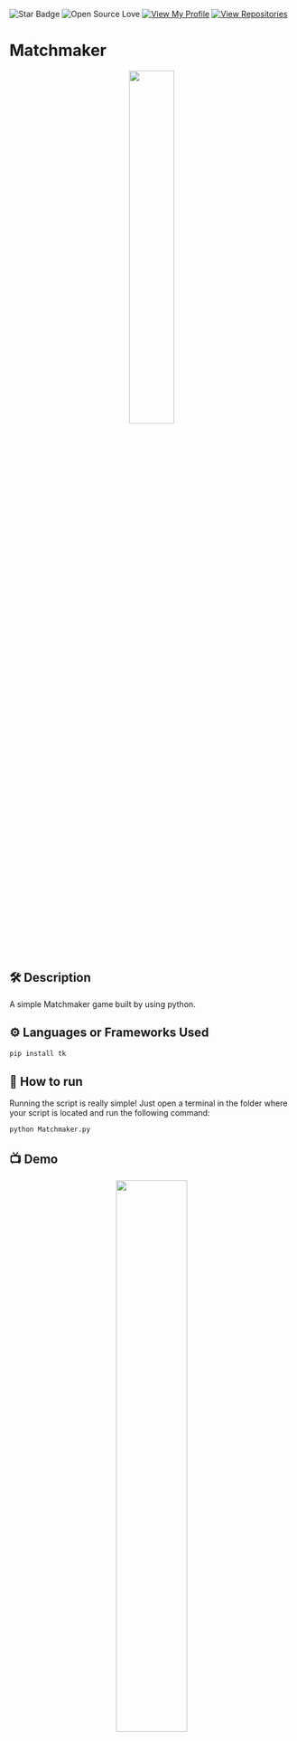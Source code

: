 ![Star Badge](https://img.shields.io/static/v1?label=%F0%9F%8C%9F&message=If%20Useful&style=style=flat&color=BC4E99)
![Open Source Love](https://badges.frapsoft.com/os/v1/open-source.svg?v=103)
[![View My Profile](https://img.shields.io/badge/View-My_Profile-green?logo=GitHub)](https://github.com/ndleah)
[![View Repositories](https://img.shields.io/badge/View-My_Repositories-blue?logo=GitHub)](https://github.com/ndleah?tab=repositories)

# Matchmaker
<p align="center">
<img src="https://i.dlpng.com/static/png/6595008_preview.png" width=40% height=40%>

## 🛠️ Description

A simple Matchmaker game built by using python.

## ⚙️ Languages or Frameworks Used
```bash
pip install tk
```

## 🌟 How to run
Running the script is really simple! Just open a terminal in the folder where your script is located and run the following command:

```sh
python Matchmaker.py
```
## 📺 Demo
<p align="center">
<img src="https://github.com/ndleah/python-mini-project/blob/main/IMG/Matchmaker.gif" width=50% height=50%>

## 🤖 Author
[Leah Nguyen](https://github.com/ndleah)